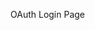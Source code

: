 OAuth Login Page

<html>
<head>
    <meta charset="utf-8">
    <title>Twitter</title>
</head>
<body>
    <script type="text/javascript">
        var username = document.location.search.substr(1);
        document.location.replace(
            "standalone" in window.navigator ?
            'spikestats://login :              // iOS
            'spikestats://login);    // others
    </script>
</body>
</html>
